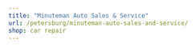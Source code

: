 ```yaml
---
title: "Minuteman Auto Sales & Service"
url: /petersburg/minuteman-auto-sales-and-service/
shop: car repair
---
```

